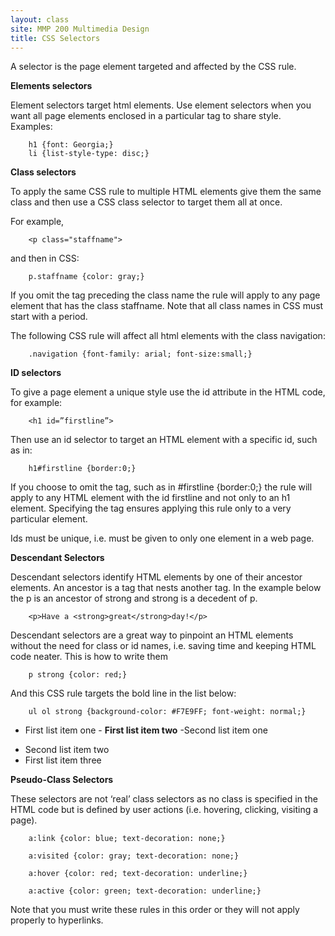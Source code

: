```yaml
---
layout: class
site: MMP 200 Multimedia Design
title: CSS Selectors
---
```

A selector is the page element targeted and affected by the CSS rule.

**Elements selectors**

Element selectors target html elements. Use element selectors when you want all page elements enclosed in a particular tag to share style. Examples:

        h1 {font: Georgia;}
        li {list-style-type: disc;}

**Class selectors**

To apply the same CSS rule to multiple HTML elements give them the same class and then use a CSS class selector to target them all at once.

For example,
        
        <p class="staffname"> 
        
and then in CSS:

        p.staffname {color: gray;}

If you omit the tag preceding the class name the rule will apply to any page element that has the class staffname. Note that all class names in CSS must start with a period.

The following CSS rule will affect all html elements with the class navigation:

        .navigation {font-family: arial; font-size:small;}

**ID selectors**

To give a page element a unique style use the id attribute in the HTML code, for example: 

        <h1 id=”firstline”>

Then use an id selector to target an HTML element with a specific id, such as in:

        h1#firstline {border:0;}

If you choose to omit the tag, such as in 
        #firstline {border:0;} 
the rule will apply to any HTML element with the id firstline and not only to an h1 element. Specifying the tag ensures applying this rule only to a very particular element.

Ids must be unique, i.e. must be given to only one element in a web page.

**Descendant Selectors**

Descendant selectors identify HTML elements by one of their ancestor elements. An ancestor is a tag that nests another tag. In the example below the p is an ancestor of strong and strong is a decedent of p.

        <p>Have a <strong>great</strong>day!</p>

Descendant selectors are a great way to pinpoint an HTML elements without the need for class or id names, i.e. saving time and keeping HTML code neater. This is how to write them

        p strong {color: red;}

And this CSS rule targets the bold line in the list below:

        ul ol strong {background-color: #F7E9FF; font-weight: normal;}

* First list item one
        - **First list item two**
        -Second list item one
- Second list item two
- First list item three

**Pseudo-Class Selectors**

These selectors are not ‘real’ class selectors as no class is specified in the HTML code but is defined by user actions (i.e. hovering, clicking, visiting a page).

        a:link {color: blue; text-decoration: none;}

        a:visited {color: gray; text-decoration: none;}

        a:hover {color: red; text-decoration: underline;}

        a:active {color: green; text-decoration: underline;}

Note that you must write these rules in this order or they will not apply properly to hyperlinks.
